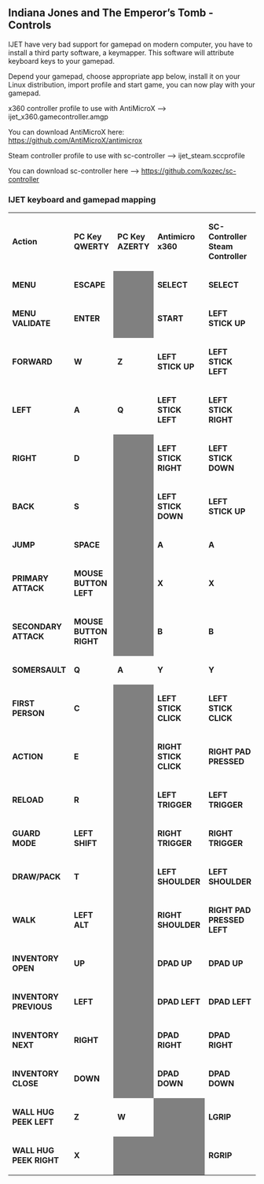 ## Indiana Jones and The Emperor’s Tomb - Controls

IJET have very bad support for gamepad on modern computer, you have to install a third party software, a keymapper.
This software will attribute keyboard keys to your gamepad.

Depend your gamepad, choose appropriate app below, install it on your Linux distribution, import profile and start game, you can now play with your gamepad.

x360 controller profile to use with AntiMicroX --> ijet_x360.gamecontroller.amgp

You can download AntiMicroX here: https://github.com/AntiMicroX/antimicrox

Steam controller profile to use with sc-controller --> ijet_steam.sccprofile

You can download sc-controller here --> https://github.com/kozec/sc-controller

### IJET keyboard and gamepad mapping

<table width="574" data-cellpadding="2" data-cellspacing="1" style="background: transparent" data-border="2">
<tbody>
<tr class="odd" style="background: transparent">
<td width="95" style="background: transparent"><p><strong>Action</strong></p></td>
<td width="129" style="background: transparent"><p><strong>PC Key QWERTY</strong></p></td>
<td width="59" style="background: transparent"><p><strong>PC Key AZERTY</strong></p></td>
<td width="123" style="background: transparent"><p><strong>Antimicro x360</strong></p></td>
<td width="141" style="background: transparent"><p><strong>SC-Controller Steam Controller</strong></p></td>
</tr>
<tr class="even" style="background: transparent">
<td width="95" style="background: transparent"><p><strong>MENU</strong></p></td>
<td width="129" style="background: transparent"><p><strong>ESCAPE</strong></p></td>
<td width="59" data-bgcolor="#808080" style="background: #808080"><p><br />
</p></td>
<td width="123" style="background: transparent"><p><strong>SELECT</strong></p></td>
<td width="141" style="background: transparent"><p><strong>SELECT</strong></p></td>
</tr>
<tr class="odd" style="background: transparent">
<td width="95" style="background: transparent"><p><strong>MENU VALIDATE</strong></p></td>
<td width="129" style="background: transparent"><p><strong>ENTER</strong></p></td>
<td width="59" data-bgcolor="#808080" style="background: #808080"><p><br />
</p></td>
<td width="123" style="background: transparent"><p><strong>START</strong></p></td>
<td width="141" style="background: transparent"><p><strong>LEFT STICK UP</strong></p></td>
</tr>
<tr class="even" style="background: transparent">
<td width="95" style="background: transparent"><p><strong>FORWARD</strong></p></td>
<td width="129" style="background: transparent"><p><strong>W</strong></p></td>
<td width="59" style="background: transparent"><p><strong>Z</strong></p></td>
<td width="123" style="background: transparent"><p><strong>LEFT STICK UP</strong></p></td>
<td width="141" style="background: transparent"><p><strong>LEFT STICK LEFT</strong></p></td>
</tr>
<tr class="odd" style="background: transparent">
<td width="95" style="background: transparent"><p><strong>LEFT</strong></p></td>
<td width="129" style="background: transparent"><p><strong>A</strong></p></td>
<td width="59" style="background: transparent"><p><strong>Q</strong></p></td>
<td width="123" style="background: transparent"><p><strong>LEFT STICK LEFT</strong></p></td>
<td width="141" style="background: transparent"><p><strong>LEFT STICK RIGHT</strong></p></td>
</tr>
<tr class="even" style="background: transparent">
<td width="95" style="background: transparent"><p><strong>RIGHT</strong></p></td>
<td width="129" style="background: transparent"><p><strong>D</strong></p></td>
<td width="59" data-bgcolor="#808080" style="background: #808080"><p><br />
</p></td>
<td width="123" style="background: transparent"><p><strong>LEFT STICK RIGHT</strong></p></td>
<td width="141" style="background: transparent"><p><strong>LEFT STICK DOWN</strong></p></td>
</tr>
<tr class="odd" style="background: transparent">
<td width="95" style="background: transparent"><p><strong>BACK</strong></p></td>
<td width="129" style="background: transparent"><p><strong>S</strong></p></td>
<td width="59" data-bgcolor="#808080" style="background: #808080"><p><br />
</p></td>
<td width="123" style="background: transparent"><p><strong>LEFT STICK DOWN</strong></p></td>
<td width="141" style="background: transparent"><p><strong>LEFT STICK UP</strong></p></td>
</tr>
<tr class="even" style="background: transparent">
<td width="95" style="background: transparent"><p><strong>JUMP</strong></p></td>
<td width="129" style="background: transparent"><p><strong>SPACE</strong></p></td>
<td width="59" data-bgcolor="#808080" style="background: #808080"><p><br />
</p></td>
<td width="123" style="background: transparent"><p><strong>A</strong></p></td>
<td width="141" style="background: transparent"><p><strong>A</strong></p></td>
</tr>
<tr class="odd" style="background: transparent">
<td width="95" style="background: transparent"><p><strong>PRIMARY ATTACK</strong></p></td>
<td width="129" style="background: transparent"><p><strong>MOUSE BUTTON LEFT</strong></p></td>
<td width="59" data-bgcolor="#808080" style="background: #808080"><p><br />
</p></td>
<td width="123" style="background: transparent"><p><strong>X</strong></p></td>
<td width="141" style="background: transparent"><p><strong>X</strong></p></td>
</tr>
<tr class="even" style="background: transparent">
<td width="95" style="background: transparent"><p><strong>SECONDARY ATTACK</strong></p></td>
<td width="129" style="background: transparent"><p><strong>MOUSE BUTTON RIGHT</strong></p></td>
<td width="59" data-bgcolor="#808080" style="background: #808080"><p><br />
</p></td>
<td width="123" style="background: transparent"><p><strong>B</strong></p></td>
<td width="141" style="background: transparent"><p><strong>B</strong></p></td>
</tr>
<tr class="odd" style="background: transparent">
<td width="95" style="background: transparent"><p><strong>SOMERSAULT</strong></p></td>
<td width="129" style="background: transparent"><p><strong>Q</strong></p></td>
<td width="59" style="background: transparent"><p><strong>A</strong></p></td>
<td width="123" style="background: transparent"><p><strong>Y</strong></p></td>
<td width="141" style="background: transparent"><p><strong>Y</strong></p></td>
</tr>
<tr class="even" style="background: transparent">
<td width="95" style="background: transparent"><p><strong>FIRST PERSON</strong></p></td>
<td width="129" style="background: transparent"><p><strong>C</strong></p></td>
<td width="59" data-bgcolor="#808080" style="background: #808080"><p><br />
</p></td>
<td width="123" style="background: transparent"><p><strong>LEFT STICK CLICK</strong></p></td>
<td width="141" style="background: transparent"><p><strong>LEFT STICK CLICK</strong></p></td>
</tr>
<tr class="odd" style="background: transparent">
<td width="95" style="background: transparent"><p><strong>ACTION</strong></p></td>
<td width="129" style="background: transparent"><p><strong>E</strong></p></td>
<td width="59" data-bgcolor="#808080" style="background: #808080"><p><br />
</p></td>
<td width="123" style="background: transparent"><p><strong>RIGHT STICK CLICK</strong></p></td>
<td width="141" style="background: transparent"><p><strong>RIGHT PAD PRESSED</strong></p></td>
</tr>
<tr class="even" style="background: transparent">
<td width="95" style="background: transparent"><p><strong>RELOAD</strong></p></td>
<td width="129" style="background: transparent"><p><strong>R</strong></p></td>
<td width="59" data-bgcolor="#808080" style="background: #808080"><p><br />
</p></td>
<td width="123" style="background: transparent"><p><strong>LEFT TRIGGER</strong></p></td>
<td width="141" style="background: transparent"><p><strong>LEFT TRIGGER</strong></p></td>
</tr>
<tr class="odd" style="background: transparent">
<td width="95" style="background: transparent"><p><strong>GUARD MODE</strong></p></td>
<td width="129" style="background: transparent"><p><strong>LEFT SHIFT</strong></p></td>
<td width="59" data-bgcolor="#808080" style="background: #808080"><p><br />
</p></td>
<td width="123" style="background: transparent"><p><strong>RIGHT TRIGGER</strong></p></td>
<td width="141" style="background: transparent"><p><strong>RIGHT TRIGGER</strong></p></td>
</tr>
<tr class="even" style="background: transparent">
<td width="95" style="background: transparent"><p><strong>DRAW/PACK</strong></p></td>
<td width="129" style="background: transparent"><p><strong>T</strong></p></td>
<td width="59" data-bgcolor="#808080" style="background: #808080"><p><br />
</p></td>
<td width="123" style="background: transparent"><p><strong>LEFT SHOULDER</strong></p></td>
<td width="141" style="background: transparent"><p><strong>LEFT SHOULDER</strong></p></td>
</tr>
<tr class="odd" style="background: transparent">
<td width="95" style="background: transparent"><p><strong>WALK</strong></p></td>
<td width="129" style="background: transparent"><p><strong>LEFT ALT</strong></p></td>
<td width="59" data-bgcolor="#808080" style="background: #808080"><p><br />
</p></td>
<td width="123" style="background: transparent"><p><strong>RIGHT SHOULDER</strong></p></td>
<td width="141" style="background: transparent"><p><strong>RIGHT PAD PRESSED LEFT</strong></p></td>
</tr>
<tr class="even" style="background: transparent">
<td width="95" style="background: transparent"><p><strong>INVENTORY OPEN</strong></p></td>
<td width="129" style="background: transparent"><p><strong>UP</strong></p></td>
<td width="59" data-bgcolor="#808080" style="background: #808080"><p><br />
</p></td>
<td width="123" style="background: transparent"><p><strong>DPAD UP</strong></p></td>
<td width="141" style="background: transparent"><p><strong>DPAD UP</strong></p></td>
</tr>
<tr class="odd" style="background: transparent">
<td width="95" style="background: transparent"><p><strong>INVENTORY PREVIOUS</strong></p></td>
<td width="129" style="background: transparent"><p><strong>LEFT</strong></p></td>
<td width="59" data-bgcolor="#808080" style="background: #808080"><p><br />
</p></td>
<td width="123" style="background: transparent"><p><strong>DPAD LEFT</strong></p></td>
<td width="141" style="background: transparent"><p><strong>DPAD LEFT</strong></p></td>
</tr>
<tr class="even" style="background: transparent">
<td width="95" style="background: transparent"><p><strong>INVENTORY NEXT</strong></p></td>
<td width="129" style="background: transparent"><p><strong>RIGHT</strong></p></td>
<td width="59" data-bgcolor="#808080" style="background: #808080"><p><br />
</p></td>
<td width="123" style="background: transparent"><p><strong>DPAD RIGHT</strong></p></td>
<td width="141" style="background: transparent"><p><strong>DPAD RIGHT</strong></p></td>
</tr>
<tr class="odd" style="background: transparent">
<td width="95" style="background: transparent"><p><strong>INVENTORY CLOSE</strong></p></td>
<td width="129" style="background: transparent"><p><strong>DOWN</strong></p></td>
<td width="59" data-bgcolor="#808080" style="background: #808080"><p><br />
</p></td>
<td width="123" style="background: transparent"><p><strong>DPAD DOWN</strong></p></td>
<td width="141" style="background: transparent"><p><strong>DPAD DOWN</strong></p></td>
</tr>
<tr class="even" style="background: transparent">
<td width="95" style="background: transparent"><p><strong>WALL HUG PEEK LEFT</strong></p></td>
<td width="129" style="background: transparent"><p><strong>Z</strong></p></td>
<td width="59" style="background: transparent"><p><strong>W</strong></p></td>
<td width="123" data-bgcolor="#808080" style="background: #808080"><p><br />
</p></td>
<td width="141" style="background: transparent"><p><strong>LGRIP</strong></p></td>
</tr>
<tr class="odd" style="background: transparent">
<td width="95" style="background: transparent"><p><strong>WALL HUG PEEK RIGHT</strong></p></td>
<td width="129" style="background: transparent"><p><strong>X</strong></p></td>
<td width="59" data-bgcolor="#808080" style="background: #808080"><p><br />
</p></td>
<td width="123" data-bgcolor="#808080" style="background: #808080"><p><br />
</p></td>
<td width="141" style="background: transparent"><p><strong>RGRIP</strong></p></td>
</tr>
</tbody>
</table>
